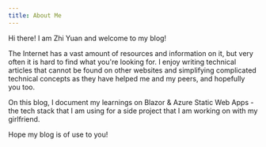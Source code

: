 ```yaml
---
title: About Me
---
```


Hi there! I am Zhi Yuan and welcome to my blog!

The Internet has a vast amount of resources and information on it, but very often it is hard to find what you're looking for. I enjoy writing technical articles that cannot be found on other websites and simplifying complicated technical concepts as they have helped me and my peers, and hopefully you too.

On this blog, I document my learnings on Blazor & Azure Static Web Apps - the tech stack that I am using for a side project that I am working on with my girlfriend.

Hope my blog is of use to you!
